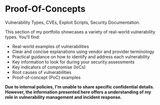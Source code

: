 # Proof-Of-Concepts
Vulnerability Types, CVEs, Exploit Scripts, Security Documentation.

This section of my portfolio showcases a variety of real-world vulnerability types. You'll find:

 - Real-world examples of vulnerabilities
- Clear and concise explanations using vendor and provider terminology
- Practical guidance on how to identify and address each vulnerability
- Key information to look for during your security assessments
- Key indicators of compromise (IoCs)
- Root causes of vulnerabilities
- Proof-of-concept (PoC) examples
  
**Due to internal policies, I'm unable to share specific confidential details. However, the information presented here offers a  understanding of my role in vulnerability management and incident response.**

